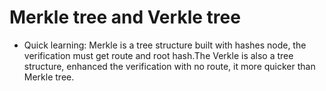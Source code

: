 # Merkle tree and Verkle tree
+ Quick learning: Merkle is a tree structure built with hashes node, the verification must get route and root hash.The Verkle is also a tree structure, enhanced the verification with no route, it more quicker than Merkle tree.
